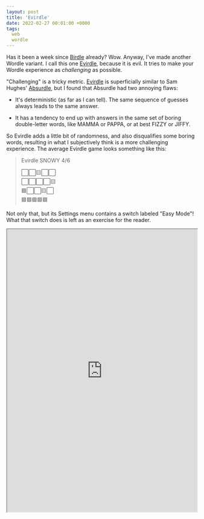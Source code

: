 ```yaml
---
layout: post
title: 'Evirdle'
date: 2022-02-27 00:01:00 +0000
tags:
  web
  wordle
---
```


Has it been a week since [Birdle](https://quuxplusone.github.io/wordle-clone/birdle/) already?
Wow. Anyway, I've made another Wordle variant. I call this one [Evirdle](https://quuxplusone.github.io/wordle-clone/evirdle/),
because it is evil. It tries to make your Wordle experience as _challenging_ as possible.

"Challenging" is a tricky metric. [Evirdle](https://quuxplusone.github.io/wordle-clone/evirdle/)
is superficially similar to Sam Hughes' [Absurdle](https://qntm.org/files/absurdle/absurdle.html),
but I found that Absurdle had two annoying flaws:

- It's deterministic (as far as I can tell). The same sequence of guesses always leads to the same answer.

- It has a tendency to end up with answers in the same set of boring double-letter words, like MAMMA or PAPPA,
  or at best FIZZY or JIFFY.

So Evirdle adds a little bit of randomness, and also disqualifies some boring words, resulting
in what I subjectively think is a more challenging experience. The average Evirdle game looks something
like this:

> Evirdle SNOWY 4/6
>
> ⬜⬜🟨⬜⬜  
> ⬜⬜⬜⬜🟨  
> 🟩⬜⬜🟨⬜  
> 🟩🟩🟩🟩🟩

Not only that, but its Settings menu contains a switch labeled "Easy Mode"!
What that switch does is left as an exercise for the reader.

<iframe src="https://quuxplusone.github.io/wordle-clone/evirdle/index.html" width="100%" height="750px" onload="this.height = this.contentWindow.document.body.scrollHeight + 'px';">
[Click here to play!](https://quuxplusone.github.io/wordle-clone/evirdle/)
</iframe>
